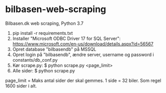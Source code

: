 # bilbasen-web-scraping
Bilbasen.dk web scraping, Python 3.7

1) pip install -r requirements.txt
2) Installer "Microsoft ODBC Driver 17 for SQL Server": https://www.microsoft.com/en-us/download/details.aspx?id=56567
3) Opret database "bilbasendb" på MSSQL
4) Opret login på "bilbasendb", ændre server, username og password i constants/db_conf.py
5) Kør scrape.py: $ python scrape.py <page_limit>
6) Alle sider: $ python scrape.py

page_limit = Maks antal sider der skal gemmes. 1 side = 32 biler. Som regel 1600 sider i alt.
